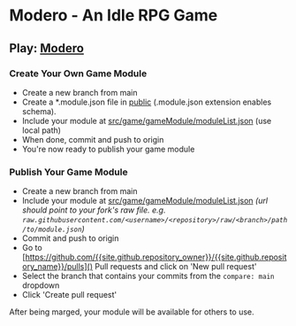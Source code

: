 # Modero - An Idle RPG Game

## Play: [Modero](https://myzbai.github.io/Modero)

### Create Your Own Game Module

-   Create a new branch from main
-   Create a \*.module.json file in [public](public/) (.module.json extension enables schema).
-   Include your module at [src/game/gameModule/moduleList.json](src/game/gameModule/moduleList.json) (use local path)
-   When done, commit and push to origin
-   You're now ready to publish your game module

### Publish Your Game Module

-   Create a new branch from main
-   Include your module at [src/game/gameModule/moduleList.json](src/game/gameModule/moduleList.json) _(url should point to your fork's raw file. e.g. `raw.githubusercontent.com/<username>/<repository>/raw/<branch>/path/to/module.json`)_
-   Commit and push to origin
-   Go to [https://github.com/{{site.github.repository_owner}}/{{site.github.repository_name}}/pulls]() Pull requests and click on 'New pull request'
-   Select the branch that contains your commits from the `compare: main` dropdown
-   Click 'Create pull request'

After being marged, your module will be available for others to use.
